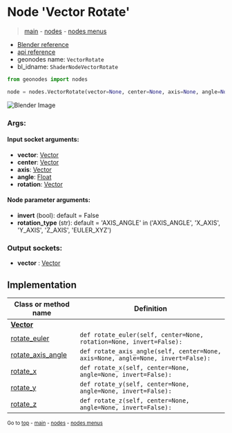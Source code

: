# Node 'Vector Rotate'

> [main](../structure.md) - [nodes](nodes.md) - [nodes menus](nodes_menus.md)

- [Blender reference](https://docs.blender.org/manual/en/latest/modeling/geometry_nodes/vector/vector_rotate.html)
- [api reference](https://docs.blender.org/api/current/bpy.types.ShaderNodeVectorRotate.html)
- geonodes name: `VectorRotate`
- bl_idname: `ShaderNodeVectorRotate`

```python
from geonodes import nodes

node = nodes.VectorRotate(vector=None, center=None, axis=None, angle=None, rotation=None, invert=False, rotation_type='AXIS_ANGLE')
```

![Blender Image](https://docs.blender.org/manual/en/latest/_images/node-types_ShaderNodeVectorRotate.webp)

### Args:

#### Input socket arguments:

- **vector**: [Vector](Vector.md)
- **center**: [Vector](Vector.md)
- **axis**: [Vector](Vector.md)
- **angle**: [Float](Float.md)
- **rotation**: [Vector](Vector.md)

#### Node parameter arguments:

- **invert** (bool): default = False
- **rotation_type** (str): default = 'AXIS_ANGLE' in ('AXIS_ANGLE', 'X_AXIS', 'Y_AXIS', 'Z_AXIS', 'EULER_XYZ')

### Output sockets:

- **vector** : [Vector](Vector.md)

## Implementation

| Class or method name | Definition |
|----------------------|------------|
| **[Vector](Vector.md)** |
| [rotate_euler](Vector.md#rotate_euler) | `def rotate_euler(self, center=None, rotation=None, invert=False):` |
| [rotate_axis_angle](Vector.md#rotate_axis_angle) | `def rotate_axis_angle(self, center=None, axis=None, angle=None, invert=False):` |
| [rotate_x](Vector.md#rotate_x) | `def rotate_x(self, center=None, angle=None, invert=False):` |
| [rotate_y](Vector.md#rotate_y) | `def rotate_y(self, center=None, angle=None, invert=False):` |
| [rotate_z](Vector.md#rotate_z) | `def rotate_z(self, center=None, angle=None, invert=False):` |
<sub>Go to [top](#node-Vector-Rotate) - [main](../structure.md) - [nodes](nodes.md) - [nodes menus](nodes_menus.md)</sub>

